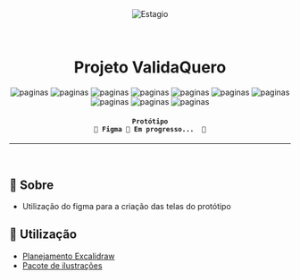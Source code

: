 <div align="center" id="top"> 
  <img src="./.github/app.gif" alt="Estagio" />

  &#xa0;
</div>

<h1 align="center">
	Projeto ValidaQuero
</h1>

<p align="center">
  <img alt="paginas" src="https://img.shields.io/badge/dashboard-finalizado-green">
  <img alt="paginas" src="https://img.shields.io/badge/login-finalizado-green">
  <img alt="paginas" src="https://img.shields.io/badge/cadastro-finalizado-green">
  <img alt="paginas" src="https://img.shields.io/badge/pagina_principal-em_progresso-blue">
  <img alt="paginas" src="https://img.shields.io/badge/pagina_inicial-finalizado-green">
  <img alt="paginas" src="https://img.shields.io/badge/criação_de_template-finalizado-green">
  <img alt="paginas" src="https://img.shields.io/badge/tela_usuarios-pendente-red">
  <img alt="paginas" src="https://img.shields.io/badge/upload_arquivos-pendente-red">
  <img alt="paginas" src="https://img.shields.io/badge/meu_perfil-pendente-red">
  <img alt="paginas" src="https://img.shields.io/badge/pagina_de_templates-pendente-red">
</p>

<!-- Status -->

<h4 align="center"> 
	
	Protótipo
	🚧 Figma 🚀 Em progresso...  🚧
</h4> 

<hr>

<br>

## :dart: Sobre ##

- Utilização do figma para a criação das telas do protótipo

## :rocket: Utilização ##

- [Planejamento Excalidraw](https://excalidraw.com/#json=nNbxmHpA8l2hMIIJ1o_bZ,N9DSmkW0B8_ID-aREWss6w)
- [Pacote de ilustrações](https://www.drawkit.com/illustrations/product-project-managers-illustrations)
